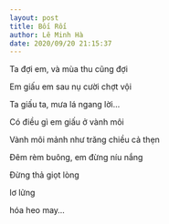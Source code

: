 ```yaml
---
layout: post
title: Bối Rối
author: Lê Minh Hà
date: 2020/09/20 21:15:37
---
```


Ta đợi em, và mùa thu cũng đợi

Em giấu em sau nụ cười chợt vội

Ta giấu ta, mưa lá ngang lời…

Có điều gì em giấu ở vành môi

Vành môi mảnh như trăng chiều cả thẹn

Đêm rèm buông, em đừng níu nắng

Đừng thả giọt lòng

lơ lửng

hóa heo may…